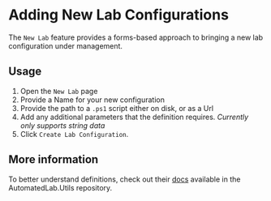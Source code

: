 # Adding New Lab Configurations

The `New Lab` feature provides a forms-based approach to bringing a new lab configuration under management.

## Usage

1. Open the `New Lab` page
2. Provide a Name for your new configuration
3. Provide the path to a `.ps1` script either on disk, or as a Url
4. Add any additional parameters that the definition requires. _Currently only supports string data_
5. Click `Create Lab Configuration`.

## More information

To better understand definitions, check out their [docs](https://github.com/steviecoaster/automatedlab.utils/blob/main/Definitions.md) available in the AutomatedLab.Utils repository.